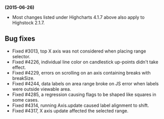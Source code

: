 **(2015-06-26)**
        
- Most changes listed under Highcharts 4.1.7 above also apply to Highstock 2.1.7.

## Bug fixes 
- Fixed #3013, top X axis was not considered when placing range selector.
- Fixed #4226, individual line color on candlestick up-points didn't take effect.
- Fixed #4229, errors on scrolling on an axis containing breaks with breakSize.
- Fixed #4244, data labels on area range broke on JS error when labels were outside viewable area.
- Fixed #4285, a regression causing flags to be shaped like squares in some cases.
- Fixed #4314, running Axis.update caused label alignment to shift.
- Fixed #4317, X axis update affected the selected range.